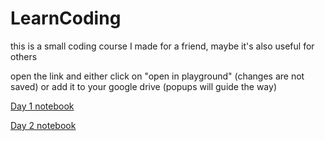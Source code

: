 # LearnCoding
this is a small coding course I made for a friend, maybe it's also useful for others

open the link and either click on "open in playground" (changes are not saved) or add it to your google drive (popups will guide the way)

[Day 1 notebook](https://colab.research.google.com/github/sansha/LearnCoding/blob/master/Day_1.ipynb)

[Day 2 notebook](https://colab.research.google.com/github/sansha/LearnCoding/blob/master/Day_2.ipynb)
